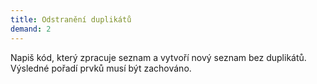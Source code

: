```yaml
---
title: Odstranění duplikátů
demand: 2
---
```


Napiš kód, který zpracuje seznam a vytvoří nový seznam bez duplikátů. Výsledné pořadí prvků musí být zachováno.
